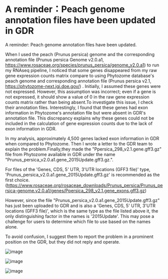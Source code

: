 # A reminder：Peach genome annotation files have been updated in GDR
A reminder: Peach genome annotation files have been updated.

When I used the peach (Prunus persica) genome and the corresponding annotation file (Prunus persica Genome v2.0.a1, https://www.rosaceae.org/species/prunus_persica/genome_v2.0.a1) to run my RNAseq pipeline, I noticed that some genes disappeared from my raw gene expression counts matrix compare to using Phytozome database's peach genome and corresponding annotation file (Prunus persica v2.1, https://phytozome-next.jgi.doe.gov/) . Initially, I assumed these genes were not expressed. However, this assumption was incorrect; even if a gene is not expressed, it should show a value of 0 in the raw gene expression counts matrix rather than being absent.To investigate this issue, I check their annotation files. Interestingly, I found that these genes had exon information in Phytozome's annotation file but were absent in GDR's annotation file. This discrepancy explains why these genes could not be included in the calculation of gene expression counts due to the lack of exon information in GDR.

In my analysis, approximately 4,500 genes lacked exon information in GDR when compared to Phytozome. Then I wrote a letter to the GDR team to explain the problem.Finally,they made the "Ppersica_298_v2.1.gene.gff3.gz" file from Phytozome available in GDR under the name "Prunus_persica_v2.0.a1.gene_2015Update.gff3.gz.". 

For files of the 'Genes, CDS, 5' UTR, 3'UTR locations (GFF3 file)' type, 'Prunus_persica_v2.0.a1.gene_2015Update.gff3.gz' is recommended as the first choice.(https://www.rosaceae.org/rosaceae_downloads/Prunus_persica/Prunus_persica-genome.v2.0.a1/genes/Ppersica_298_v2.1.gene_exons.gff3.gz)

However, since the file "Prunus_persica_v2.0.a1.gene_2015Update.gff3.gz" has just been uploaded to GDR and is also a 'Genes, CDS, 5' UTR, 3'UTR locations (GFF3 file)', which is the same type as the file listed above it, the only distinguishing factor in the names is '2015Update'. This may pose a challenge for users to determine which file to use based on the names alone. 



To avoid confusion, I suggest them to  report the problem in a prominent position on the GDR, but they did not reply and operate.

![image](https://github.com/changchuanjun/A_reminder_in_GDR/assets/155738984/8416e663-6633-40fd-ba60-ac05032dcc3d)

![image](https://github.com/changchuanjun/A_reminder_in_GDR/assets/155738984/4f8a750c-28ac-450e-8f07-27263c9a7cc1)

![image](https://github.com/changchuanjun/A_reminder_in_GDR/assets/155738984/b16ca7ad-4809-441b-83dc-40e3969b11e5)


